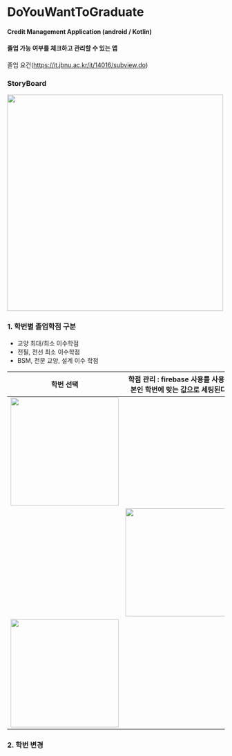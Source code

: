 # DoYouWantToGraduate
#### Credit Management Application (android / Kotlin)
#### 졸업 가능 여부를 체크하고 관리할 수 있는 앱
졸업 요건(https://it.jbnu.ac.kr/it/14016/subview.do)

### StoryBoard
<div><img width="500" src="https://user-images.githubusercontent.com/45174177/90096702-f97bc280-dd6e-11ea-8174-5b8e5dc00dd9.png"></div>


### 1. 학번별 졸업학점 구분

- 교양 최대/최소 이수학점
- 전필, 전선 최소 이수학점
- BSM, 전문 교양, 설계 이수 학점

|학번 선택|학점 관리 : firebase 사용를 사용해 본인 학번에 맞는 값으로 세팅된다.|
|---|---|
|<div><img width="250" src="https://user-images.githubusercontent.com/45174177/146894681-a6141146-1b3b-4b47-9234-6ba14b5ecbf8.png">
</div>|<div><img width="250" src="https://user-images.githubusercontent.com/45174177/146895006-12e3e583-d02c-4bab-90c5-78a79163189c.png">
  <img width="250" src="https://user-images.githubusercontent.com/45174177/146895112-1a4dca6c-6145-456f-a26d-a1f59e02ded8.png"></div>|

### 2. 학번 변경

